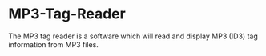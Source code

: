 # MP3-Tag-Reader
The MP3 tag reader is a software which will read and display MP3 (ID3) tag information from MP3 files.



